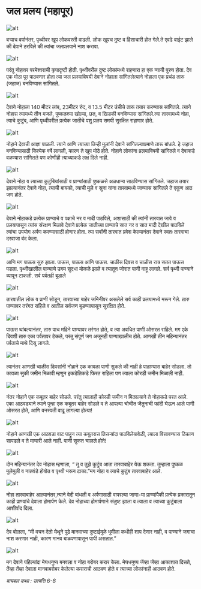 # जल प्रलय (महापूर)

![alt](https://cdn.door43.org/obs/jpg/360px/obs-en-03-01.jpg)

बऱ्याच वर्षानंतर, पृथ्वीवर खूप लोकवस्ती वाढली.
लोक खूपच दुष्ट व हिंसाचारी होत गेले.ते एवढे वाईट झाले की देवाने ठरविले की त्यांचा जलप्रलयाने नाश करावा.


![alt](https://cdn.door43.org/obs/jpg/360px/obs-en-03-02.jpg)

परंतु नोहावर परमेश्वराची कृपादृष्टी होती.
पृथ्वीवरील दुष्ट लोकांमध्ये राहणारा हा एक न्यायी पुरुष होता.
देव एक मोठा पूर पाठवणार होता त्या जल प्रलयाविषयी देवाने नोहाला सांगितलेत्याने नोहाला एक प्रचंड तारू (जहाज) बनविण्यास सांगितले.


![alt](https://cdn.door43.org/obs/jpg/360px/obs-en-03-03.jpg)

देवाने नोहाला 140 मीटर लांब, 23मीटर रुंद,  व 13.5 मीटर उंचीचे तारू तयार करण्यास सांगितले.
त्याने नोहास त्यामध्ये तीन मजले, पुष्कळश्या खोल्या, छत, व खिडकी बनविण्यास सांगितले.त्या तारवामध्ये नोहा, त्याचे कुटुंब, आणि पृथ्वीवरील प्रत्येक जातीचे पशु प्रलय समयी सुरक्षित राहाणार होते.


![alt](https://cdn.door43.org/obs/jpg/360px/obs-en-03-04.jpg)

नोहाने देवाची आज्ञा पाळली.
त्याने आणि त्याच्या तिन्ही मुलांनी देवाने सांगितल्याप्रमाणे तारू बांधले.
हे जहाज बनविण्यासाठी कित्येक वर्षे लागली, कारण ते खूप मोठे होते.
नोहाने लोकांना प्रलयाविषयी सांगितले व देवाकडे वळण्यास सांगितले पण कोणीही त्याच्याकडे लक्ष दिले नाही.


![alt](https://cdn.door43.org/obs/jpg/360px/obs-en-03-05.jpg)

देवाने नोहा व त्याच्या कुटुंबियांसाठी व प्राण्यांसाठी पुष्कळसे  अन्नधान्य साठविण्यास सांगितले.
जहाज तयार झाल्यानंतर देवाने नोहा, त्याची बायको, त्याची मुले व सुना यांना तारवामध्ये जाण्यास सांगितले ते एकूण आठ जण होते.


![alt](https://cdn.door43.org/obs/jpg/360px/obs-en-03-06.jpg)

देवाने नोहाकडे प्रत्येक प्राण्याचे व पक्षाचे नर व मादी पाठविले, अशासाठी की त्यांनी तारवात जावे व प्रलयापासून त्यांस संरक्षण मिळावे
देवाने प्रत्येक जातीच्या प्राण्याचे सात नर व सात मादी  देखील पाठविले त्यांचा उपयोग अर्पण करण्यासाठी होणार होता.
त्या सर्वांनी तारवात प्रवेश केल्यानंतर देवाने स्वतः तारवाचा दरवाजा बंद केला.


![alt](https://cdn.door43.org/obs/jpg/360px/obs-en-03-07.jpg)

आणि मग पाऊस सुरु झाला. पाऊस, पाऊस आणि पाऊस. 
चाळीस दिवस व चाळीस रात्र सतत पाऊस पडला.
पृथ्वीखालील पाण्याचे उगम सुदधा  मोकळे झाले व त्यातून जोरात पाणी वाहू लागले.
सर्व पृथ्वी पाण्याने व्यापून टाकली. सर्व पर्वतही बुडाले

![alt](https://cdn.door43.org/obs/jpg/360px/obs-en-03-08.jpg)

तारवातील लोक व प्राणी सोडून, तारवाच्या बाहेर जमिनीवर असलेले सर्व काही प्रलयामध्ये मरून गेले.
तारु पाण्यावर तरंगत राहिले व आतील सर्वजण बुडण्यापासून  सुरक्षित होते.


![alt](https://cdn.door43.org/obs/jpg/360px/obs-en-03-09.jpg)

पाऊस थांबल्यानंतर, तारु पाच महिने पाण्यावर तरंगत होते, व त्या अवधित पाणी ओसरत राहिले.
मग एके दिवशी तारु एका पर्वतावर टेकले, परंतु संपूर्ण जग अजूनही पाण्याखालीच होते.
आणखी तीन महिन्यानंतर पर्वताचे माथे दिसू लागले.


![alt](https://cdn.door43.org/obs/jpg/360px/obs-en-03-10.jpg)

त्यानंतर आणखी चाळीस दिवसांनी नोहाने एक कावळा पाणी सुकले की नाही हे पाहाण्यास बाहेर सोडला.
तो कावळा सुकी जमीन मिळावी म्हणुन इकडेतिकडे फिरत राहिला पण त्याला कोरडी जमीन मिळाली नाही.


![alt](https://cdn.door43.org/obs/jpg/360px/obs-en-03-11.jpg)

नंतर नोहाने एक कबूतर बाहेर सोडले.
परंतु त्यालाही कोरडी जमीन न मिळाल्याने ते नोहाकडे परत आले.
एका आठवड्याने त्याने पुन्हा एक कबुतर बाहेर सोडले व ते आपल्या चोचीत जैतुनाची फांदी घेऊन आले
पाणी ओसरत होते, आणि वनस्पती वाढू लागल्या होत्या! 


![alt](https://cdn.door43.org/obs/jpg/360px/obs-en-03-12.jpg)

नोहाने आणखी एक आठवडा वाट पाहून त्या कबूतरास तिसऱ्यांदा पाठविलेयावेळी, त्याला विसावण्यास ठिकाण सापडले व ते माघारी आले नाही.
 पाणी सुकत चालले होते!


![alt](https://cdn.door43.org/obs/jpg/360px/obs-en-03-13.jpg)

दोन महिन्यानंतर देव नोहास म्हणाला, “ तु व तुझे कुटुंब आता तारवाबाहेर येऊ शकता.
तुम्हाला पुष्कळ मुलेमुली व नातवंडे होवोत व पृथ्वी भरून टाका.”मग नोहा व त्याचे कुटुंब तारवाबाहेर आले.


![alt](https://cdn.door43.org/obs/jpg/360px/obs-en-03-14.jpg)

नोहा तारवाबाहेर आल्यानंतर,त्याने वेदी बांधली व अर्पणासाठी वापरल्या जाणा-या प्राण्यांपैकी प्रत्येक प्रकारातुन काही प्राण्यांचे  देवाला होमार्पण केले.
देव नोहाच्या होमार्पणाने संतुष्ट झाला व त्याला व त्याच्या कुटुंबाला आशीर्वाद दिला.


![alt](https://cdn.door43.org/obs/jpg/360px/obs-en-03-15.jpg)

देव बोलला, “मी वचन देतो येथूने पुढे मानवाच्या दुष्टाईमुळे  भूमीला कधीही शाप देणार नाही, व पाण्याने जगाचा नाश करणार नाही, कारण मानव बाळपणापासुन पापी असतात.”


![alt](https://cdn.door43.org/obs/jpg/360px/obs-en-03-16.jpg)

मग देवाने पहिल्यांदा मेघधनुष्य बनवला व नोहा बरोबर करार केला.
मेघधनुष्य जेंव्हा जेंव्हा आकाशात दिसते, तेंव्हा तेंव्हा देवाला मानवाबरोबर केलेल्या कराराची आठवण होते व त्याच्या लोकांनाही आठवण होते.


_बायबल कथा :
उत्पत्ति 6-8_